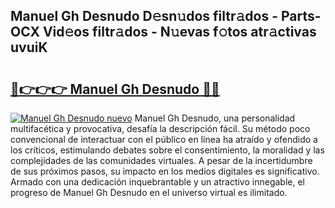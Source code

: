 ## Manuel Gh Desnudo D𝚎sn𝚞dos filtr𝚊dos - Parts-OCX Vid𝚎os filtr𝚊dos - N𝚞evas f𝚘tos atr𝚊ctivas uvuiK

# <h2><a href="http://mb8hmj2.tromn.icu/?c=Manuel+Gh+Desnudo">🔗👉👉👉 Manuel Gh Desnudo 🔗🔗</a></h2>

[![Manuel Gh Desnudo nuevo](https://i.imgur.com/pEAQMta.gif)](http://mb8hmj2.tromn.icu/?c=Manuel+Gh+Desnudo)
Manuel Gh Desnudo, una personalidad multifacética y provocativa, desafía la descripción fácil. Su método poco convencional de interactuar con el público en línea ha atraído y ofendido a los críticos, estimulando debates sobre el consentimiento, la moralidad y las complejidades de las comunidades virtuales. A pesar de la incertidumbre de sus próximos pasos, su impacto en los medios digitales es significativo. Armado con una dedicación inquebrantable y un atractivo innegable, el progreso de Manuel Gh Desnudo en el universo virtual es ilimitado.
